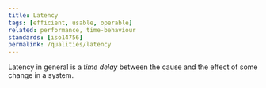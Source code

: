 ```yaml
---
title: Latency
tags: [efficient, usable, operable]
related: performance, time-behaviour
standards: [iso14756]
permalink: /qualities/latency
---
```


Latency in general is a _time delay_ between the cause and the effect of some change in a system.
